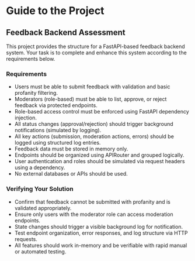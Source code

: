 # Guide to the Project

## Feedback Backend Assessment

This project provides the structure for a FastAPI-based feedback backend system. Your task is to complete and enhance this system according to the requirements below.

### Requirements
- Users must be able to submit feedback with validation and basic profanity filtering.
- Moderators (role-based) must be able to list, approve, or reject feedback via protected endpoints.
- Role-based access control must be enforced using FastAPI dependency injection.
- All status changes (approval/rejection) should trigger background notifications (simulated by logging).
- All key actions (submission, moderation actions, errors) should be logged using structured log entries.
- Feedback data must be stored in memory only.
- Endpoints should be organized using APIRouter and grouped logically.
- User authentication and roles should be simulated via request headers using a dependency.
- No external databases or APIs should be used.

### Verifying Your Solution
- Confirm that feedback cannot be submitted with profanity and is validated appropriately.
- Ensure only users with the moderator role can access moderation endpoints.
- State changes should trigger a visible background log for notification.
- Test endpoint organization, error responses, and log structure via HTTP requests.
- All features should work in-memory and be verifiable with rapid manual or automated testing.
